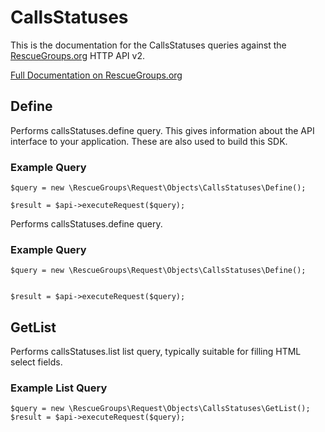 # CallsStatuses

This is the documentation for the CallsStatuses queries against the [RescueGroups.org](https://www.rescuegroups.org/) HTTP API v2.

[Full Documentation on RescueGroups.org](https://userguide.rescuegroups.org/display/APIDG/Object+definitions#Objectdefinitions-callsStatuses)

## Define
Performs callsStatuses.define query. This gives information about the API interface to your application. These are also used to build this SDK.

### Example Query

    $query = new \RescueGroups\Request\Objects\CallsStatuses\Define();

    $result = $api->executeRequest($query);
Performs callsStatuses.define query.

### Example Query

    $query = new \RescueGroups\Request\Objects\CallsStatuses\Define();


    $result = $api->executeRequest($query);

## GetList
Performs callsStatuses.list list query, typically suitable for filling HTML select fields.

### Example List Query

    $query = new \RescueGroups\Request\Objects\CallsStatuses\GetList();
    $result = $api->executeRequest($query);
